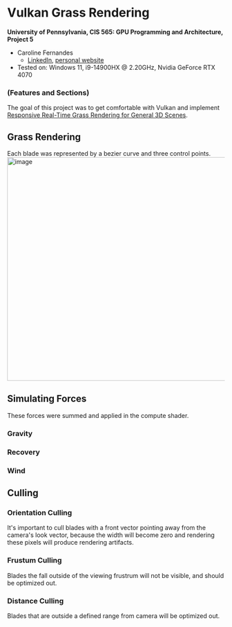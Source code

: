 Vulkan Grass Rendering
==================================

**University of Pennsylvania, CIS 565: GPU Programming and Architecture, Project 5**

* Caroline Fernandes
  * [LinkedIn](https://www.linkedin.com/in/caroline-fernandes-0-/), [personal website](https://0cfernandes00.wixsite.com/visualfx)
* Tested on: Windows 11, i9-14900HX @ 2.20GHz, Nvidia GeForce RTX 4070

### (Features and Sections)

The goal of this project was to get comfortable with Vulkan and implement [Responsive Real-Time Grass Rendering for General 3D Scenes](https://www.cg.tuwien.ac.at/research/publications/2017/JAHRMANN-2017-RRTG/JAHRMANN-2017-RRTG-draft.pdf).

## Grass Rendering
Each blade was represented by a bezier curve and three control points.
<img width="675" height="517" alt="image" src="https://github.com/user-attachments/assets/6f92d856-b80e-48d8-bc11-42d679e943c6" />


## Simulating Forces
These forces were summed and applied in the compute shader.
### Gravity
### Recovery
### Wind

## Culling
### Orientation Culling
It's important to cull blades with a front vector pointing away from the camera's look vector, because the width will become zero and rendering these pixels will produce rendering artifacts.

### Frustum Culling
Blades the fall outside of the viewing frustrum will not be visible, and should be optimized out.

### Distance Culling
Blades that are outside a defined range from camera will be optimized out.
